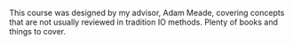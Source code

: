 This course was designed by my advisor, Adam Meade, covering concepts that are not usually reviewed in tradition IO methods. Plenty of books and things to cover.
